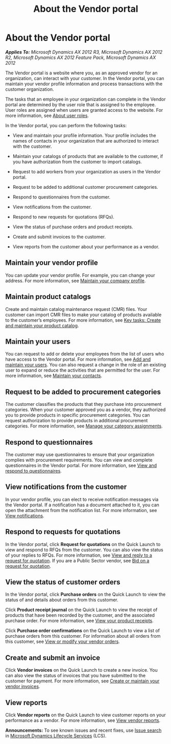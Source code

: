﻿---
title: About the Vendor portal
TOCTitle: About the Vendor portal
ms:assetid: d60733a9-2502-42e4-82c5-5c870700188d
ms:mtpsurl: https://technet.microsoft.com/en-us/library/Hh271657(v=AX.60)
ms:contentKeyID: 36384289
ms.date: 03/25/2015
mtps_version: v=AX.60
f1_keywords:
- vendor portal
- VendorPortalHome
---

# About the Vendor portal 


_**Applies To:** Microsoft Dynamics AX 2012 R3, Microsoft Dynamics AX 2012 R2, Microsoft Dynamics AX 2012 Feature Pack, Microsoft Dynamics AX 2012_

The Vendor portal is a website where you, as an approved vendor for an organization, can interact with your customer. In the Vendor portal, you can maintain your vendor profile information and process transactions with the customer organization.

The tasks that an employee in your organization can complete in the Vendor portal are determined by the user role that is assigned to the employee. User roles are assigned when users are granted access to the website. For more information, see [About user roles](about-user-roles.md).

In the Vendor portal, you can perform the following tasks:

  - View and maintain your profile information. Your profile includes the names of contacts in your organization that are authorized to interact with the customer.

  - Maintain your catalogs of products that are available to the customer, if you have authorization from the customer to import catalogs.

  - Request to add workers from your organization as users in the Vendor portal.

  - Request to be added to additional customer procurement categories.

  - Respond to questionnaires from the customer.

  - View notifications from the customer.

  - Respond to new requests for quotations (RFQs).

  - View the status of purchase orders and product receipts.

  - Create and submit invoices to the customer.

  - View reports from the customer about your performance as a vendor.

## Maintain your vendor profile

You can update your vendor profile. For example, you can change your address. For more information, see [Maintain your company profile](maintain-your-company-profile.md).

## Maintain product catalogs

Create and maintain catalog maintenance request (CMR) files. Your customer can import CMR files to make your catalog of products available to the customer’s employees. For more information, see [Key tasks: Create and maintain your product catalog](key-tasks-create-and-maintain-your-product-catalog.md).

## Maintain your users

You can request to add or delete your employees from the list of users who have access to the Vendor portal. For more information, see [Add and maintain your users](add-and-maintain-your-users.md). You can also request a change in the role of an existing user to expand or reduce the activities that are permitted for the user. For more information, see [Maintain your contacts](maintain-your-contacts.md).

## Request to be added to procurement categories

The customer classifies the products that they purchase into procurement categories. When your customer approved you as a vendor, they authorized you to provide products in specific procurement categories. You can request authorization to provide products in additional procurement categories. For more information, see [Manage your category assignments](manage-your-category-assignments.md).

## Respond to questionnaires

The customer may use questionnaires to ensure that your organization complies with procurement requirements. You can view and complete questionnaires in the Vendor portal. For more information, see [View and respond to questionnaires](view-and-respond-to-questionnaires.md).

## View notifications from the customer

In your vendor profile, you can elect to receive notification messages via the Vendor portal. If a notification has a document attached to it, you can open the attachment from the notification list. For more information, see [View notifications](view-notifications.md).

## Respond to requests for quotations

In the Vendor portal, click **Request for quotations** on the Quick Launch to view and respond to RFQs from the customer. You can also view the status of your replies to RFQs. For more information, see [View and reply to a request for quotation](view-and-reply-to-a-request-for-quotation.md). If you are a Public Sector vendor, see [Bid on a request for quotation](bid-on-a-request-for-quotation.md).

## View the status of customer orders

In the Vendor portal, click **Purchase orders** on the Quick Launch to view the status of and details about orders from this customer.

Click **Product receipt journal** on the Quick Launch to view the receipt of products that have been recorded by the customer, and the associated purchase order. For more information, see [View your product receipts](view-your-product-receipts.md).

Click **Purchase order confirmations** on the Quick Launch to view a list of purchase orders from this customer. For information about all orders from this customer, see [View or modify your vendor orders](view-or-modify-your-vendor-orders.md).

## Create and submit an invoice

Click **Vendor invoices** on the Quick Launch to create a new invoice. You can also view the status of invoices that you have submitted to the customer for payment. For more information, see [Create or maintain your vendor invoices](create-or-maintain-your-vendor-invoices.md).

## View reports

Click **Vendor reports** on the Quick Launch to view customer reports on your performance as a vendor. For more information, see [View vendor reports](view-vendor-reports.md).

  
**Announcements:** To see known issues and recent fixes, use [Issue search](http://go.microsoft.com/fwlink/?linkid=389258) in [Microsoft Dynamics Lifecycle Services](http://go.microsoft.com/fwlink/?linkid=306505) (LCS).

